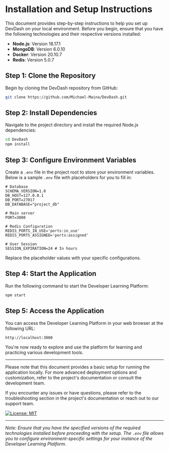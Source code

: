 # Installation and Setup Instructions

This document provides step-by-step instructions to help you set up DevDash on your local environment. Before you begin, ensure that you have the following technologies and their respective versions installed:

- **Node.js**: Version 18.17.1
- **MongoDB**: Version 6.0.10
- **Docker**: Version 20.10.7
- **Redis**: Version 5.0.7

## Step 1: Clone the Repository

Begin by cloning the DevDash repository from GitHub:

```bash
git clone https://github.com/Michael-Maina/DevDash.git
```

## Step 2: Install Dependencies

Navigate to the project directory and install the required Node.js dependencies:

```bash
cd DevDash
npm install
```

## Step 3: Configure Environment Variables

Create a `.env` file in the project root to store your environment variables. Below is a sample `.env` file with placeholders for you to fill in:

```plaintext
# Database
SCHEMA_VERSION=1.0
DB_HOST=127.0.0.1
DB_PORT=27017
DB_DATABASE="project_db"

# Main server
PORT=3000

# Redis Configuration
REDIS_PORTS_IN_USE='ports:in_use'
REDIS_PORTS_ASSIGNED='ports:assigned'

# User Session
SESSION_EXPIRATION=24 # In hours
```

Replace the placeholder values with your specific configurations.

## Step 4: Start the Application

Run the following command to start the Developer Learning Platform:

```bash
npm start
```

## Step 5: Access the Application

You can access the Developer Learning Platform in your web browser at the following URL:

```plaintext
http://localhost:3000
```

You're now ready to explore and use the platform for learning and practicing various development tools.

---

Please note that this document provides a basic setup for running the application locally. For more advanced deployment options and customization, refer to the project's documentation or consult the development team.

If you encounter any issues or have questions, please refer to the troubleshooting section in the project's documentation or reach out to our support team.

[![License: MIT](https://img.shields.io/badge/License-MIT-blue.svg)](link-to-license)

---

*Note: Ensure that you have the specified versions of the required technologies installed before proceeding with the setup. The `.env` file allows you to configure environment-specific settings for your instance of the Developer Learning Platform.*